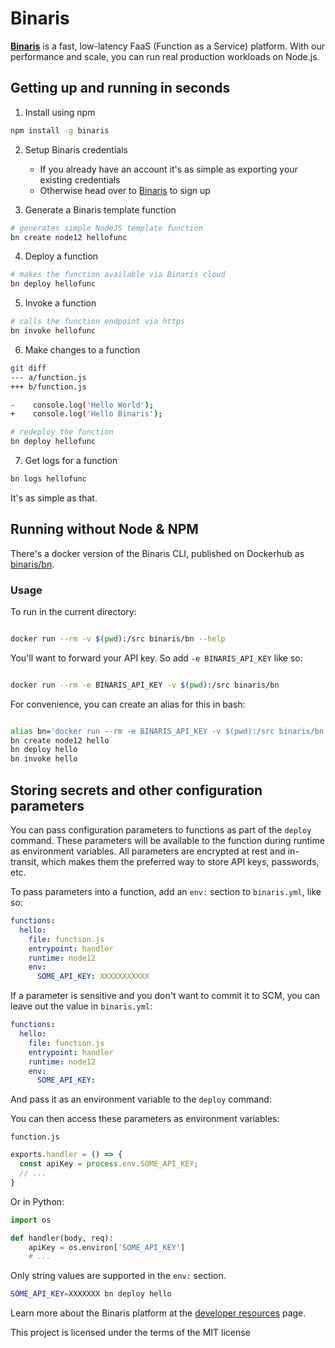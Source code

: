 # Binaris

**[Binaris](https://www.binaris.com/)** is a fast, low-latency FaaS (Function as a Service) platform. With our performance and scale, you can run real production workloads on Node.js.

## Getting up and running in seconds

1. Install using npm
```bash
npm install -g binaris
```

2. Setup Binaris credentials
    - If you already have an account it's as simple as exporting your existing credentials
    - Otherwise head over to [Binaris](https://www.binaris.com/) to sign up

3. Generate a Binaris template function
```bash
# generates simple NodeJS template function
bn create node12 hellofunc
```

4. Deploy a function
```bash
# makes the function available via Binaris cloud
bn deploy hellofunc
```

5. Invoke a function
```bash
# calls the function endpoint via https
bn invoke hellofunc
```

6. Make changes to a function
```bash
git diff
--- a/function.js
+++ b/function.js

-    console.log('Hello World');
+    console.log('Hello Binaris');

# redeploy the function
bn deploy hellofunc
```

7. Get logs for a function
```bash
bn logs hellofunc
```

It's as simple as that.

## Running without Node & NPM

There's a docker version of the Binaris CLI, published on Dockerhub as [binaris/bn](https://hub.docker.com/r/binaris/bn/).

### Usage

To run in the current directory:

```bash

docker run --rm -v $(pwd):/src binaris/bn --help

```

You'll want to forward your API key. So add `-e BINARIS_API_KEY` like so:

```bash

docker run --rm -e BINARIS_API_KEY -v $(pwd):/src binaris/bn

```

For convenience, you can create an alias for this in bash:

```bash

alias bn='docker run --rm -e BINARIS_API_KEY -v $(pwd):/src binaris/bn'
bn create node12 hello
bn deploy hello
bn invoke hello

```

## Storing secrets and other configuration parameters

You can pass configuration parameters to functions as part of the `deploy` command. These parameters will be available to the function during runtime as environment variables. All parameters are encrypted at rest and in-transit, which makes them the preferred way to store API keys, passwords, etc.

To pass parameters into a function, add an `env:` section to `binaris.yml`, like so:

```yaml
functions:
  hello:
    file: function.js
    entrypoint: handler
    runtime: node12
    env:
      SOME_API_KEY: XXXXXXXXXXX
```

If a parameter is sensitive and you don't want to commit it to SCM, you can leave out the value in `binaris.yml`:

```yaml
functions:
  hello:
    file: function.js
    entrypoint: handler
    runtime: node12
    env:
      SOME_API_KEY:
```

And pass it as an environment variable to the `deploy` command:

You can then access these parameters as environment variables:

`function.js`

```js
exports.handler = () => {
  const apiKey = process.env.SOME_API_KEY;
  // ...
}
```

Or in Python:

```python
import os

def handler(body, req):
    apiKey = os.environ['SOME_API_KEY']
    # ...
```

Only string values are supported in the `env:` section.

```bash
SOME_API_KEY=XXXXXXX bn deploy hello
```

Learn more about the Binaris platform at the [developer resources](https://dev.binaris.com/) page.

This project is licensed under the terms of the MIT license

